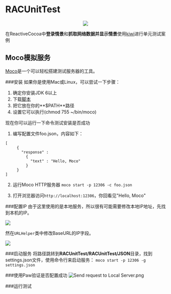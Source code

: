 # RACUnitTest
<div style="text-align: center">
<img src="https://raw.githubusercontent.com/samlaudev/RACUnitTest/master/ScreenShots/登录情景.gif"/>
</div>


在ReactiveCocoa中**登录情景**和**抓取网络数据并显示情景**使用[kiwi]()进行单元测试案例

## Moco模拟服务
[Moco](https://github.com/dreamhead/moco)是一个可以轻松搭建测试服务器的工具。


###安装
如果你是使用Mac或Linux，可以尝试一下步骤：

1. 确定你安装JDK 6以上
2. 下载[脚本](https://github.com/dreamhead/moco/blob/master/moco-shell/moco?raw=true)
3. 把它放在你的**$PATH**路径
4. 设置它可以执行(chmod 755 ~/bin/moco)

现在你可以运行一下命令测试安装是否成功

1. 编写配置文件foo.json，内容如下：
 
 ```
 [
      {
        "response" :
          {
            "text" : "Hello, Moco"
          }
      }
 ]
 ```

2. 运行Moco HTTP服务器
`moco start -p 12306 -c foo.json`

3. 打开浏览器访问`http://localhost:12306`，你回看见"Hello, Moco"

###配置IP
由于这里使用的是本地服务，所以很有可能需要修改本地IP地址，先找到本机的IP。

![](https://raw.githubusercontent.com/samlaudev/RACUnitTest/master/ScreenShots/本地IP.png)

然在`URLHelper`类中修改BaseURL的IP字段。

![](https://raw.githubusercontent.com/samlaudev/RACUnitTest/master/ScreenShots/修改IP.png)


###启动服务
将路径跳转到**RACUnitTest/RACUnitTest/JSON**目录，找到settings.json文件，使用命令行来启动服务：
`moco start -p 12306 -g settings.json`

###使用Paw验证是否配置成功
![Send request to Local Server.png](https://raw.githubusercontent.com/samlaudev/RACUnitTest/master/ScreenShots/paw验证是否访问成功.png)

###运行测试

